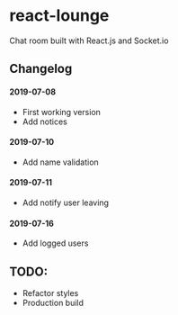 # react-lounge
Chat room built with React.js and Socket.io

## Changelog
#### 2019-07-08
- First working version
- Add notices

#### 2019-07-10
- Add name validation

#### 2019-07-11
- Add notify user leaving

#### 2019-07-16
- Add logged users

## TODO:
- Refactor styles
- Production build

